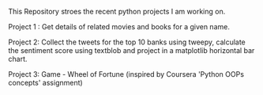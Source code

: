 This Repository stroes the recent python projects I am working on.
 
 Project 1 : Get details of related movies and books for a given name.
 
 Project 2: Collect the tweets for the top 10 banks using tweepy, calculate the sentiment score using textblob and project in a matplotlib horizontal bar chart.
 
 Project 3: Game - Wheel of Fortune (inspired by Coursera 'Python OOPs concepts' assignment)

